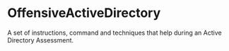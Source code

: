 # OffensiveActiveDirectory
A set of instructions, command and techniques that help during an Active Directory Assessment. 

